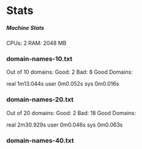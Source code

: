 



# Stats
##### Machine Stats
CPUs:	2
RAM:	2048 MB


### domain-names-10.txt
Out of 10 domains:
        Good:   2
        Bad:    8
        Good Domains:

real    1m13.044s
user    0m0.052s
sys     0m0.016s

### domain-names-20.txt
Out of 20 domains:
        Good:   2
        Bad:    18
        Good Domains:

real    2m30.929s
user    0m0.046s
sys     0m0.063s

### domain-names-40.txt


